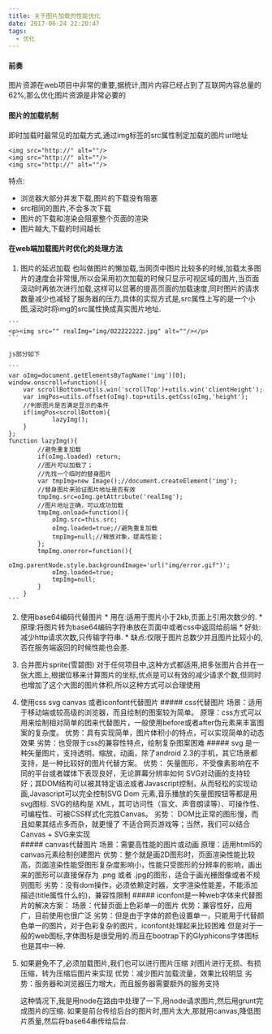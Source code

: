 ```yaml
---
title: 关于图片加载的性能优化
date: 2017-06-24 22:20:47
tags:
  - 优化
---
```

#### 前奏
图片资源在web项目中非常的重要,据统计,图片内容已经占到了互联网内容总量的62%,那么优化图片资源是非常必要的

#### 图片的加载机制
 即时加载时最常见的加载方式,通过img标签的src属性制定加载的图片url地址
 
 ```
 <img src="http://" alt=""/>
 <img src="http://" alt=""/>
 <img src="http://" alt=""/>
 ```
 特点:
 
 - 浏览器大部分并发下载,图片的下载没有阻塞
 - src相同的图片,不会多次下载
 - 图片的下载和渲染会阻塞整个页面的渲染
 - 图片越大,下载的时间越长
 
#### 在web端加载图片时优化的处理方法
   1. 图片的延迟加载
  也叫做图片的懒加载,当网页中图片比较多的时候,加载太多图片的速度会非常慢,所以会采用初次加载的时候只显示可视区域的图片,当页面滚动时再依次进行加载,这样可以显著的提高页面的加载速度,同时图片的请求数量减少也减轻了服务器的压力,具体的实现方式是,src属性上写的是一个小图,滚动时将img的src属性换成真实图片地址.

    ```
    <p><img src="" realImg="img/022222222.jpg" alt=""/></p>
    ```

    js部分如下
    
    ```
    var oImg=document.getElementsByTagName('img')[0];
    window.onscroll=function(){
        var scrollBottom=utils.win('scrollTop')+utils.win('clientHeight');
        var imgPos=utils.offset(oImg).top+utils.getCss(oImg,'height');
        //判断图片是否满足显示的条件
        if(imgPos<scrollBottom){
                lazyImg();
        }
    };
    function lazyImg(){
            //避免重复加载
            if(oImg.loaded) return;
            //图片可以加载了；
            //先找一个临时的替身图片
            var tmpImg=new Image();//document.createElement('img');
            //替身图片来验证图片地址是否有效
            tmpImg.src=oImg.getAttribute('realImg');
            //图片地址正确，可以成功加载
            tmpImg.onload=function(){
                oImg.src=this.src;
                oImg.loaded=true;//避免重复加载
                tmpImg=null;//释放对象，提高性能；
            };
            tmpImg.onerror=function(){
                oImg.parentNode.style.backgroundImage='url("img/error.gif")';
                oImg.loaded=true;
                tmpImg=null;
            }
        }    
    ```
    
  2. 使用base64编码代替图片
    * 用在:适用于图片小于2kb,页面上引用次数少的.
    * 原理:将图片转为base64编码字符串放在页面中或者css中返回给前端
    * 好处:减少http请求次数,只传输字符串.
    * 缺点:仅限于图片总数少并且图片比较小的,否在服务端返回的时候性能也会差.
    
  3. 合并图片sprite(雪碧图)
    对于任何项目中,这种方式都适用,把多张图片合并在一张大图上,根据位移来计算图片的坐标,优点是可以有效的减少请求个数,但同时也增加了这个大图的图片体积,所以这种方式可以合理使用
    
  4. 使用css  svg canvas 或者iconfont代替图片
    ##### css代替图片
     场景：适用于移动端或较高级的浏览器，而且绘制的图案较为简单。
     原理：css方式可以用来绘制相对简单的团来代替图片，一般使用before或者after伪元素来丰富图案的复杂度。
     优势：具有实现简单，图片体积小的特点，可以实现简单的动态效果
     劣势：也受限于css的兼容性特点，绘制复杂图案困难
    ##### svg
     是一种矢量图片，支持透明，缩放，动画，除了android 2.3的手机，其它场景都支持，是一种比较好的图片代替方案。
     优势：
     矢量图形，不受像素影响在不同的平台或者媒体下表现良好，无论屏幕分辨率如何
     SVG对动画的支持较好；其DOM结构可以被其特定语法或者Javascript控制，从而轻松的实现动画,Javascript可以完全控制SVG Dom 元素,音乐播放的矢量图按钮等都是用svg图标.
     SVG的结构是 XML，其可访问性（盲文、声音朗读等）、可操作性、可编程性、可被CSS样式化完胜Canvas。
     劣势：
     DOM比正常的图形慢，而且如果其结点多而杂，就更慢了
     不适合网页游戏等；当然，我们可以结合 Canvas + SVG来实现  
    ##### canvas代替图片
     场景：需要高性能的图片或动画
     原理：适用html5的canvas元素绘制创建图片
     优势：整个就是画2D图形时，页面渲染性能比较高，页面渲染性能受图形复杂度影响小，性能只受图形的分辨率的影响，画出来的图形可以直接保存为 .png 或者 .jpg的图形，适合于画光栅图像或者不规则图形
     劣势：没有dom操作，必须依赖定时器，文字渲染性能差，不能添加描述(title属性什么的)，兼容性限制
    ##### iconfont是一种web字体来代替图片的解决方案：
     场景：代替页面上色彩单一的图片
     优势：兼容性好，应用广，目前使用也很广泛
     劣势：但是由于字体的颜色设置单一，只能用于代替颜色单一的图片，对于色彩复杂的图片，iconfont处理起来比较困难
     但是对于一般的web图标,字体图标是很受用的.而且在bootrap下的Glyphicons字体图标也是其中一种.
     
  5. 如果避免不了,必须加载图片,我们也可以进行图片压缩
     对图片进行无损、有损压缩，转为压缩后图片来实现
     优势：减少图片加载流量，效果比较明显
     劣势：服务器和浏览器压力增大，而且服务器需要额外的服务支持
     
     这种情况下,我是用node在路由中处理了一下,用node请求图片,然后用grunt完成图片的压缩.
     如果是前台传给后台的图片时,图片太大,那就用canvas,降低图片质量,然后将base64串传给后台.